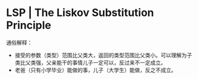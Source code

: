 # LSP | The Liskov Substitution Principle

通俗解释：

* 接受的参数（类型）范围比父类大，返回的类型范围比父类小。可以理解为子类比父类强，父亲能干的事情儿子一定可以，反过来不一定成立。
* 老爸（只有小学毕业）能做的事，儿子（大学生）能做，反之不成立。
